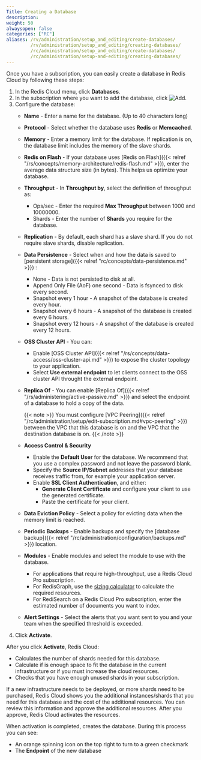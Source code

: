 ```yaml
---
Title: Creating a Database
description:
weight: 50
alwaysopen: false
categories: ["RC"]
aliases: /rv/administration/setup_and_editing/create-databases/
         /rv/administration/setup_and_editing/creating-databases/
         /rc/administration/setup_and_editing/create-databases/
         /rc/administration/setup-and-editing/creating-databases/
---
```

Once you have a subscription, you can easily create a database in Redis Cloud by following these steps:

1. In the Redis Cloud menu, click **Databases**.
1. In the subscription where you want to add the database, click ![Add](/images/rs/icon_add.png#no-click "Add").
1. Configure the database:
    - **Name** - Enter a name for the database. (Up to 40 characters long)
    - **Protocol** - Select whether the database uses **Redis** or **Memcached**.
    - **Memory** - Enter a memory limit for the database. If replication is on, the database limit includes the memory of the slave shards.
    - **Redis on Flash** - If your database uses [Redis on Flash]({{< relref "/rs/concepts/memory-architecture/redis-flash.md" >}}),
        enter the average data structure size (in bytes). This helps us optimize your database.
    - **Throughput** - In **Throughput by**, select the definition of throughput as:
        - Ops/sec - Enter the required **Max Throughput** between 1000 and 10000000.
        - Shards - Enter the number of **Shards** you require for the database.
    - **Replication** - By default, each shard has a slave shard.
        If you do not require slave shards, disable replication.
    - **Data Persistence** - Select when and how the data is saved to [persistent storage]({{< relref "rc/concepts/data-persistence.md" >}}) :
        - None - Data is not persisted to disk at all.
        - Append Only File (AoF) one second - Data is fsynced to disk every second.
        - Snapshot every 1 hour - A snapshot of the database is created every hour.
        - Snapshot every 6 hours - A snapshot of the database is created every 6 hours.
        - Snapshot every 12 hours - A snapshot of the database is created every 12 hours.
    - **OSS Cluster API** - You can:
        - Enable [OSS Cluster API]({{< relref "/rs/concepts/data-access/oss-cluster-api.md" >}})
            to expose the cluster topology to your application.
        - Select **Use external endpoint** to let clients connect to the OSS cluster API throught the external endpoint.
    - **Replica Of** - You can enable [Replica Of]({{< relref "/rs/administering/active-passive.md" >}})
        and select the endpoint of a database to hold a copy of the data.

        {{< note >}}
You must configure [VPC Peering]({{< relref "/rc/administration/setup/edit-subscription.md#vpc-peering" >}})
between the VPC that this database is on and the VPC that the destination database is on.
        {{< /note >}}

    - **Access Control & Security**
        - Enable the **Default User** for the database.
            We recommend that you use a complex password and not leave the password blank.
        - Specify the **Source IP/Subnet** addresses that your database receives
            traffic from, for example your application server.
        - Enable **SSL Client Authentication**, and either:
            - **Generate Client Certificate** and configure your client to use
                the generated certificate.
            - Paste the certificate for your client.
    - **Data Eviction Policy** - Select a policy for evicting data when the memory limit is reached.
    - **Periodic Backups** - Enable backups and specify the [database backup]({{< relref "/rc/administration/configuration/backups.md" >}}) location.
    - **Modules** - Enable modules and select the module to use with the database.

        - For applications that require high-throughput, use a Redis Cloud Pro subscription.
        - For RedisGraph, use the [sizing calculator](https://redislabs.com/redis-enterprise/redis-graph/redisgraph-calculator/)
            to calculate the required resources.
        - For RediSearch on a Redis Cloud Pro subscription, enter the estimated number of documents you want to index.

    - **Alert Settings** - Select the alerts that you want sent to you and your team when the specified threshold is exceeded.
1. Click **Activate**.

After you click **Activate**, Redis Cloud:

- Calculates the number of shards needed for this database.
- Calculate if is enough space to fit the database in the current infrastructure
    or if you must increase the cloud resources.
- Checks that you have enough unused shards in your subscription.

If a new infrastructure needs to be deployed, or more shards need to be
purchased, Redis Cloud shows you the additional instances/shards that you need for this
database and the cost of the additional resources. You can review this information
and approve the additional resources. After you approve, Redis Cloud activates the resources.

When activation is completed, creates the database. During this process you can see:

- An orange spinning icon on the top right to turn to a green checkmark
- The **Endpoint** of the new database

<!-- Video out of date
Here is a video tutorial that shows this process: -->

<!-- {{< youtube Z8KgtMsyNx0 >}} -->

